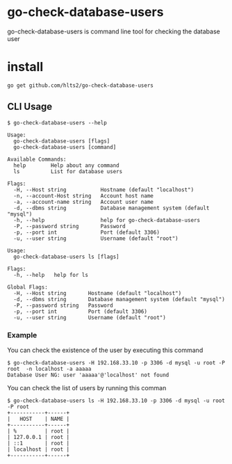 # go-check-database-users

go-check-database-users is command line tool for checking the database user

# install

```
go get github.com/hlts2/go-check-database-users
```

## CLI Usage

```
$ go-check-database-users --help

Usage:
  go-check-database-users [flags]
  go-check-database-users [command]

Available Commands:
  help        Help about any command
  ls          List for database users

Flags:
  -H, --Host string           Hostname (default "localhost")
  -n, --account-Host string   Account host name
  -a, --account-name string   Account user name
  -d, --dbms string           Database management system (default "mysql")
  -h, --help                  help for go-check-database-users
  -P, --password string       Password
  -p, --port int              Port (default 3306)
  -u, --user string           Username (default "root")
```

```
Usage:
  go-check-database-users ls [flags]

Flags:
  -h, --help   help for ls

Global Flags:
  -H, --Host string       Hostname (default "localhost")
  -d, --dbms string       Database management system (default "mysql")
  -P, --password string   Password
  -p, --port int          Port (default 3306)
  -u, --user string       Username (default "root")
```

### Example

You can check the existence of the user by executing this command

```
$ go-check-database-users -H 192.168.33.10 -p 3306 -d mysql -u root -P root  -n localhost -a aaaaa
Database User NG: user 'aaaaa'@'localhost' not found
```


You can check the list of users by running this comman

```
$ go-check-database-users ls -H 192.168.33.10 -p 3306 -d mysql -u root -P root
+-----------+------+
|   HOST    | NAME |
+-----------+------+
| %         | root |
| 127.0.0.1 | root |
| ::1       | root |
| localhost | root |
+-----------+------+
```
